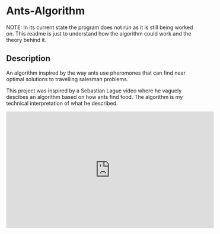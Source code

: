 # Ants-Algorithm
NOTE: In its current state the program does not run as it is still being worked on. This readme is just to understand how the algorithm could work and the theory behind it.
## Description
An algorithm inspired by the way ants use pheromones that can find near optimal solutions to travelling salesman problems.

This project was inspired by a Sebastian Lague video where he vaguely descibes an algorithm based on how ants find food. The algorithm is my technical interpretation of what he described.
<iframe width="560" height="315" src="https://www.youtube.com/embed/X-iSQQgOd1A?start=96" title="YouTube video player" frameborder="0" allow="accelerometer; autoplay; clipboard-write; encrypted-media; gyroscope; picture-in-picture" allowfullscreen></iframe>
